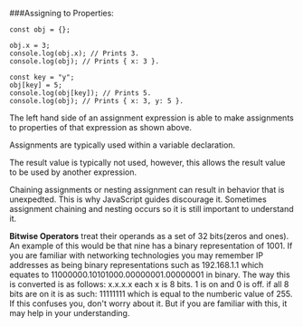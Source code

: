 ###Assigning to Properties:

```
const obj = {};

obj.x = 3;
console.log(obj.x); // Prints 3.
console.log(obj); // Prints { x: 3 }.

const key = "y";
obj[key] = 5;
console.log(obj[key]); // Prints 5.
console.log(obj); // Prints { x: 3, y: 5 }.
```

The left hand side of an assignment expression is able to make assignments to properties of that expression as shown above.

Assignments are typically used within a variable declaration.

The result value is typically not used, however, this allows the result value to be used by another expression.

Chaining assignments or nesting assignment can result in behavior that is unexpedted. This is why JavaScript guides discourage it. Sometimes assignment chaining and nesting occurs so it is still important to understand it.

**Bitwise Operators** treat their operands as a set of 32 bits(zeros and ones). An example of this would be that nine has a binary representation of 1001. If you are familiar with networking technologies you may remember IP addresses as being binary representations such as 192.168.1.1 which equates to 11000000.10101000.00000001.00000001 in binary. The way this is converted is as follows:
x.x.x.x  each x is 8 bits. 1 is on and 0 is off. if all 8 bits are on it is as such: 11111111 which is equal to the numberic value of 255.
 If this confuses you, don't worry about it. But if you are familiar with this, it may help in your understanding. 

 

